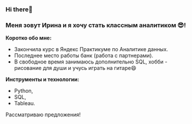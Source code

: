 ### Hi there👋
### Меня зовут Ирина и я хочу стать классным аналитиком 😎!

 **Коротко обо мне:**
 * Закончила курс в Яндекс Практикуме по Аналитике данных.
 * Последнее место работы банк (работа с партнерами).
 * В свободное время занимаюсь дополнительно SQL, хобби - рисование для души и учусь играть на гитаре😄

**Инструменты и технологии:**
* Python,
* SQL,
* Tableau.

Рассматриваю предложения!





<!--
**iis3009/iis3009** is a ✨ _special_ ✨ repository because its `README.md` (this file) appears on your GitHub profile.

Here are some ideas to get you started:

- 🔭 I’m currently working on ...
- 🌱 I’m currently learning ...
- 👯 I’m looking to collaborate on ...
- 🤔 I’m looking for help with ...
- 💬 Ask me about ...
- 📫 How to reach me: ...
- 😄 Pronouns: ...
- ⚡ Fun fact: ...
-->
